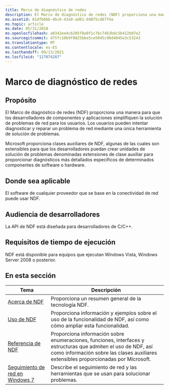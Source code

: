 ```yaml
---
title: Marco de diagnóstico de redes
description: El Marco de diagnóstico de redes (NDF) proporciona una manera para que los desarrolladores de componentes y aplicaciones simplifiquen la solución de problemas de red para los usuarios.
ms.assetid: 61dfb66b-4bc6-43a9-ad61-698f5cd67f4a
ms.topic: article
ms.date: 05/31/2018
ms.openlocfilehash: a0342ee4cb285f0a0f1c76c74b3bdc5b412b07e2
ms.sourcegitcommit: d75fc10b9f0825bbe5ce5045c90d4045e3c53243
ms.translationtype: MT
ms.contentlocale: es-ES
ms.lasthandoff: 09/13/2021
ms.locfileid: "127074207"
---
```

# <a name="network-diagnostics-framework"></a>Marco de diagnóstico de redes

## <a name="purpose"></a>Propósito

El Marco de diagnóstico de redes (NDF) proporciona una manera para que los desarrolladores de componentes y aplicaciones simplifiquen la solución de problemas de red para los usuarios. Los usuarios pueden intentar diagnosticar y reparar un problema de red mediante una única herramienta de solución de problemas.

Microsoft proporciona clases auxiliares de NDF, algunas de las cuales son extensibles para que los desarrolladores puedan crear unidades de solución de problemas denominadas extensiones de clase auxiliar para proporcionar diagnósticos más detallados específicos de determinados componentes de software o hardware.

## <a name="where-applicable"></a>Donde sea aplicable

El software de cualquier proveedor que se base en la conectividad de red puede usar NDF.

## <a name="developer-audience"></a>Audiencia de desarrolladores

La API de NDF está diseñada para desarrolladores de C/C++.

## <a name="run-time-requirements"></a>Requisitos de tiempo de ejecución

NDF está disponible para equipos que ejecutan Windows Vista, Windows Server 2008 o posterior.

## <a name="in-this-section"></a>En esta sección



| Tema                                                                       | Descripción                                                                                                                                                                                              |
|-----------------------------------------------------------------------------|----------------------------------------------------------------------------------------------------------------------------------------------------------------------------------------------------------|
| [Acerca de NDF](about-ndf.md)<br/>                                       | Proporciona un resumen general de la tecnología NDF.<br/>                                                                                                                                             |
| [Uso de NDF](using-ndf.md)<br/>                                       | Proporciona información y ejemplos sobre el uso de la funcionalidad de NDF, así como cómo ampliar esta funcionalidad.<br/>                                                                                    |
| [Referencia de NDF](ndf-reference.md)<br/>                               | Proporciona información sobre enumeraciones, funciones, interfaces y estructuras que admiten el uso de NDF, así como información sobre las clases auxiliares extensibles proporcionadas por Microsoft.<br/> |
| [Seguimiento de red en Windows 7](network-tracing-in-windows-7.md)<br/> | Describe el seguimiento de red y las herramientas que se usan para solucionar problemas.<br/>                                                                                                                               |



 

 

 





